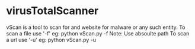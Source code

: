 # virusTotalScanner

vScan is a tool to scan for and website for malware or any such entity.
         To scan a file use '-f'
         eg: python vScan.py -f <Absolute-filepath>
         Note: Use absoulte path
         To scan a url use '-u'
         eg: python vScan.py -u <url>
